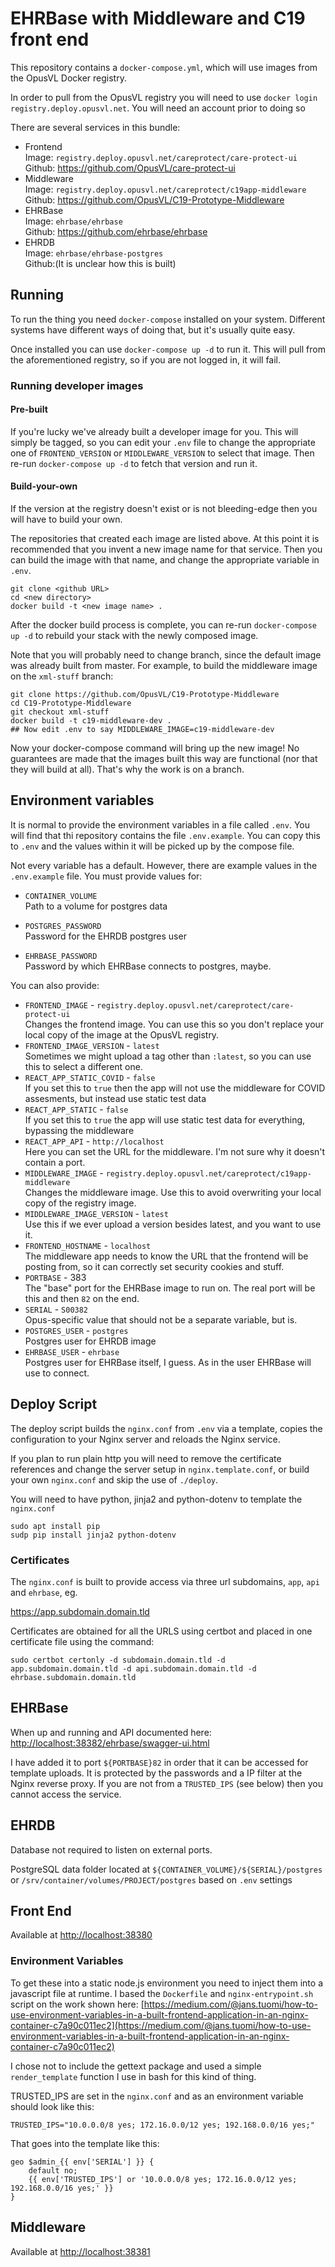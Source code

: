 # EHRBase with Middleware and C19 front end

This repository contains a `docker-compose.yml`, which will use images from the
OpusVL Docker registry.

In order to pull from the OpusVL registry you will need to use `docker login
registry.deploy.opusvl.net`. You will need an account prior to doing so

There are several services in this bundle:

* Frontend  
Image: `registry.deploy.opusvl.net/careprotect/care-protect-ui`  
Github: https://github.com/OpusVL/care-protect-ui
* Middleware  
Image: `registry.deploy.opusvl.net/careprotect/c19app-middleware`  
Github: https://github.com/OpusVL/C19-Prototype-Middleware
* EHRBase  
Image: `ehrbase/ehrbase`  
Github: https://github.com/ehrbase/ehrbase
* EHRDB  
Image: `ehrbase/ehrbase-postgres`  
Github:(It is unclear how this is built)

## Running

To run the thing you need `docker-compose` installed on your system. Different
systems have different ways of doing that, but it's usually quite easy.

Once installed you can use `docker-compose up -d` to run it. This will pull from
the aforementioned registry, so if you are not logged in, it will fail.

### Running developer images

#### Pre-built

If you're lucky we've already built a developer image for you. This will simply
be tagged, so you can edit your `.env` file to change the appropriate one of
`FRONTEND_VERSION` or `MIDDLEWARE_VERSION` to select that image. Then re-run
`docker-compose up -d` to fetch that version and run it.

#### Build-your-own

If the version at the registry doesn't exist or is not bleeding-edge then you
will have to build your own.

The repositories that created each image are listed above. At this point it is
recommended that you invent a new image name for that service. Then you can
build the image with that name, and change the appropriate variable in `.env`.

    git clone <github URL>
    cd <new directory>
    docker build -t <new image name> .

After the docker build process is complete, you can re-run `docker-compose up
-d` to rebuild your stack with the newly composed image.

Note that you will probably need to change branch, since the default image was
already built from master. For example, to build the middleware image on the
`xml-stuff` branch:

    git clone https://github.com/OpusVL/C19-Prototype-Middleware
    cd C19-Prototype-Middleware
    git checkout xml-stuff
    docker build -t c19-middleware-dev .
    ## Now edit .env to say MIDDLEWARE_IMAGE=c19-middleware-dev

Now your docker-compose command will bring up the new image! No guarantees are
made that the images built this way are functional (nor that they will build at
all). That's why the work is on a branch.

## Environment variables

It is normal to provide the environment variables in a file called `.env`. You
will find that thi repository contains the file `.env.example`. You can copy
this to `.env` and the values within it will be picked up by the compose file.

Not every variable has a default. However, there are example values in the
`.env.example` file. You must provide values for:

* `CONTAINER_VOLUME`  
Path to a volume for postgres data

* `POSTGRES_PASSWORD`  
Password for the EHRDB postgres user

* `EHRBASE_PASSWORD`  
Password by which EHRBase connects to postgres, maybe.

You can also provide:

* `FRONTEND_IMAGE` - `registry.deploy.opusvl.net/careprotect/care-protect-ui`  
Changes the frontend image. You can use this so you don't replace your local copy of
the image at the OpusVL registry.
* `FRONTEND_IMAGE_VERSION` - `latest`  
Sometimes we might upload a tag other than `:latest`, so you can use this to
select a different one.
* `REACT_APP_STATIC_COVID` - `false`  
If you set this to `true` then the app will not use the middleware for COVID
assesments, but instead use static test data
* `REACT_APP_STATIC` - `false`  
If you set this to `true` the app will use static test data for everything,
bypassing the middleware
* `REACT_APP_API` - `http://localhost`  
Here you can set the URL for the middleware. I'm not sure why it doesn't
contain a port.
* `MIDDLEWARE_IMAGE` - `registry.deploy.opusvl.net/careprotect/c19app-middleware`  
Changes the middleware image. Use this to avoid overwriting your local copy of
the registry image.
* `MIDDLEWARE_IMAGE_VERSION` - `latest`  
Use this if we ever upload a version besides latest, and you want to use it.
* `FRONTEND_HOSTNAME` - `localhost`  
The middleware app needs to know the URL that the frontend will be posting
from, so it can correctly set security cookies and stuff.
* `PORTBASE` - 383  
The "base" port for the EHRBase image to run on. The real port will be this
and then `82` on the end.
* `SERIAL` - `S00382`  
Opus-specific value that should not be a separate variable, but is.
* `POSTGRES_USER` - `postgres`  
Postgres user for EHRDB image
* `EHRBASE_USER` - `ehrbase`  
Postgres user for EHRBase itself, I guess. As in the user EHRBase will use to
connect.

## Deploy Script

The deploy script builds the `nginx.conf` from `.env` via a template, copies the configuration to your Nginx server and reloads the Nginx service.

If you plan to run plain http you will need to remove the certificate references and change the server setup in `nginx.template.conf`, or build your own `nginx.conf` and skip the use of `./deploy`.

You will need to have python, jinja2 and python-dotenv to template the `nginx.conf`

```shell
sudo apt install pip
sudp pip install jinja2 python-dotenv
```

### Certificates

The `nginx.conf` is built to provide access via three url subdomains, `app`, `api` and `ehrbase`, eg.

https://app.subdomain.domain.tld

Certificates are obtained for all the URLS using certbot and placed in one certificate file using the command:

```shell
sudo certbot certonly -d subdomain.domain.tld -d app.subdomain.domain.tld -d api.subdomain.domain.tld -d ehrbase.subdomain.domain.tld
```

## EHRBase

When up and running and API documented here: [http://localhost:38382/ehrbase/swagger-ui.html](http://localhost:38382/ehrbase/swagger-ui.html)

I have added it to port `${PORTBASE}82` in order that it can be accessed for template uploads. It is protected by the passwords and a IP filter at the Nginx reverse proxy. If you are not from a `TRUSTED_IPS` (see below) then you cannot access the service.

## EHRDB

Database not required to listen on external ports. 

PostgreSQL data folder located at `${CONTAINER_VOLUME}/${SERIAL}/postgres` or `/srv/container/volumes/PROJECT/postgres` based on `.env` settings

## Front End

Available at [http://localhost:38380](http://localhost:38380)

### Environment Variables

To get these into a static node.js environment you need to inject them into a javascript file at runtime. I based the `Dockerfile` and `nginx-entrypoint.sh` script on the work shown here: [https://medium.com/@jans.tuomi/how-to-use-environment-variables-in-a-built-frontend-application-in-an-nginx-container-c7a90c011ec2](https://medium.com/@jans.tuomi/how-to-use-environment-variables-in-a-built-frontend-application-in-an-nginx-container-c7a90c011ec2)

I chose not to include the gettext package and used a simple `render_template` function I use in bash for this kind of thing.

TRUSTED_IPS are set in the `nginx.conf` and as an environment variable should look like this:

```sehll
TRUSTED_IPS="10.0.0.0/8 yes; 172.16.0.0/12 yes; 192.168.0.0/16 yes;"
```

That goes into the template like this:

```jinja2
geo $admin_{{ env['SERIAL'] }} {
    default no;
    {{ env['TRUSTED_IPS'] or '10.0.0.0/8 yes; 172.16.0.0/12 yes; 192.168.0.0/16 yes;' }}
}
```

## Middleware

Available at [http://localhost:38381](http://localhost:38381)
